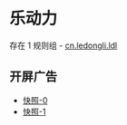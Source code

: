 # 乐动力

存在 1 规则组 - [cn.ledongli.ldl](/src/apps/cn.ledongli.ldl.ts)

## 开屏广告

- [快照-0](https://i.gkd.li/import/import/12668468)
- [快照-1](https://i.gkd.li/import/import/13259199)
